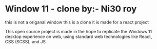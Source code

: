<h1> Window 11 - clone by:- Ni30 roy</h1>
<p> this is not a origanal window this is a clone it is made for a react project </p>
<p>This open source project is made in the hope to replicate the Windows 11 desktop experience on web, using standard web technologies like React, CSS (SCSS), and JS.</p>
